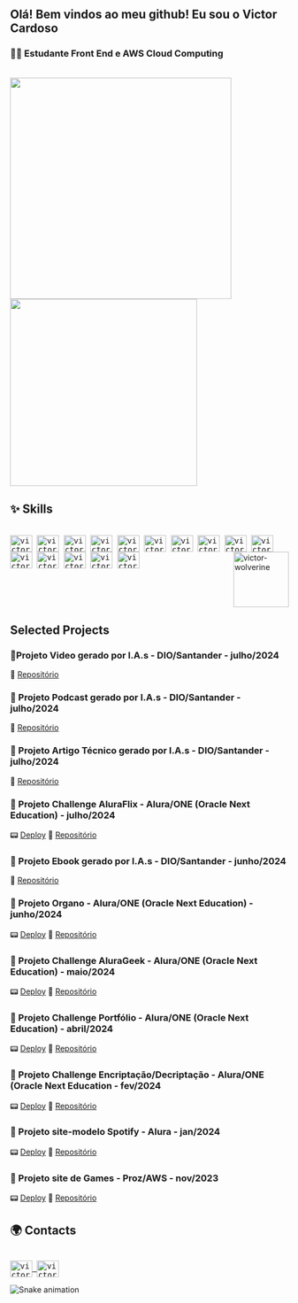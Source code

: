 ## Olá! Bem vindos ao meu github! Eu sou o Victor Cardoso

### 👨‍💻 Estudante Front End e AWS Cloud Computing
<br>

<div>
  <img width=400 align="center" src="https://github-readme-stats.vercel.app/api?username=VictorSamuraiWol&theme=tokyonight" />
  <img width=338 align="center" src="https://github-readme-stats.vercel.app/api/top-langs?username=VictorSamuraiWol&layout=compact&langs_count=8&card_width=320&theme=tokyonight" />
</div>

## ✨ Skills
<div style="display: inline-block"><br><kbd>
  <img align="center" alt="victor-aws" height="30" width="40" src="https://cdn.jsdelivr.net/gh/devicons/devicon@latest/icons/amazonwebservices/amazonwebservices-original-wordmark.svg" />
  <img align="center" alt="victor-git" height="30" width="40" src="https://cdn.jsdelivr.net/gh/devicons/devicon@latest/icons/git/git-original.svg" />
  <img align="center" alt="victor-github" height="30" width="40" src="https://cdn.jsdelivr.net/gh/devicons/devicon@latest/icons/github/github-original-wordmark.svg" />
  <img align="center" alt="victor-vscode" height="30" width="40" src="https://cdn.jsdelivr.net/gh/devicons/devicon@latest/icons/visualstudio/visualstudio-original.svg" />
  <img align="center" alt="victor-html" height="30" width="40" src="https://cdn.jsdelivr.net/gh/devicons/devicon@latest/icons/html5/html5-original.svg" />
  <img align="center" alt="victor-css" height="30" width="40" src="https://cdn.jsdelivr.net/gh/devicons/devicon@latest/icons/css3/css3-original.svg" />
  <img align="center" alt="victor-javascript" height="30" width="40" src="https://cdn.jsdelivr.net/gh/devicons/devicon@latest/icons/javascript/javascript-plain.svg" />
  <img align="center" alt="victor-react" height="30" width="40" src="https://cdn.jsdelivr.net/gh/devicons/devicon@latest/icons/react/react-original.svg" />
  <img align="center" alt="victor-json" height="30" width="40" src="https://cdn.jsdelivr.net/gh/devicons/devicon@latest/icons/json/json-original.svg" />
  <img align="center" alt="victor-python" height="30" width="40" src="https://cdn.jsdelivr.net/gh/devicons/devicon@latest/icons/python/python-original.svg" />
  <img align="center" alt="victor-linux" height="30" width="40" src="https://cdn.jsdelivr.net/gh/devicons/devicon@latest/icons/linux/linux-original.svg" />
  <img align="center" alt="victor-windows" height="30" width="40" src="https://cdn.jsdelivr.net/gh/devicons/devicon@latest/icons/windows8/windows8-original.svg" />
  <img align="center" alt="victor-figma" height="30" width="40" src="https://cdn.jsdelivr.net/gh/devicons/devicon@latest/icons/figma/figma-original.svg" />
  <img align="center" alt="victor-trello" height="30" width="40" src="https://cdn.jsdelivr.net/gh/devicons/devicon@latest/icons/trello/trello-original.svg" />
  <img align="center" alt="victor-mysql" height="30" width="40" src="https://cdn.jsdelivr.net/gh/devicons/devicon@latest/icons/mysql/mysql-original.svg" /></kbd>
  <img align="right" alt="victor-wolverine" height="100" src="https://cdn4.iconfinder.com/data/icons/famous-characters-add-on-vol-1-flat/48/Famous_Character_-_Add_On_1-24-512.png" />
</div>

## Selected Projects
### 🚀Projeto Video gerado por I.A.s - DIO/Santander - julho/2024
📜 [Repositório](https://github.com/VictorSamuraiWol/lab-natty-or-not)
### 🚀 Projeto Podcast gerado por I.A.s - DIO/Santander - julho/2024
📜 [Repositório](https://github.com/VictorSamuraiWol/project-podcast-cloud-computing)
### 🚀 Projeto Artigo Técnico gerado por I.A.s - DIO/Santander - julho/2024
📜 [Repositório](https://github.com/VictorSamuraiWol/project-article-cloud-computing)
### 🚀 Projeto Challenge AluraFlix - Alura/ONE (Oracle Next Education) - julho/2024
📟 [Deploy](https://challenge-alura-flix-gold.vercel.app/)
📜 [Repositório](https://github.com/VictorSamuraiWol/challenge-alura-flix)
### 🚀 Projeto Ebook gerado por I.A.s - DIO/Santander - junho/2024
📜 [Repositório](https://github.com/VictorSamuraiWol/Project-ebook-aventura-link)
### 🚀 Projeto Organo - Alura/ONE (Oracle Next Education) - junho/2024
📟 [Deploy](https://project-organo-alura-latam.vercel.app/)
📜 [Repositório](https://github.com/VictorSamuraiWol/project-organo-alura-latam)
### 🚀 Projeto Challenge AluraGeek - Alura/ONE (Oracle Next Education) - maio/2024
📟 [Deploy](https://projeto-challenge-one-alura-geek-alura-oracle.vercel.app/)
📜 [Repositório](https://github.com/VictorSamuraiWol/Projeto-Challenge-ONEAluraGeek-Alura-Oracle)
### 🚀 Projeto Challenge Portfólio - Alura/ONE (Oracle Next Education) - abril/2024
📟 [Deploy](https://meu-portfolio-challenge-one-alura-oracle.vercel.app/)
📜 [Repositório](https://github.com/VictorSamuraiWol/meu_portfolio)
### 🚀 Projeto Challenge Encriptação/Decriptação - Alura/ONE (Oracle Next Education - fev/2024
📟 [Deploy](https://projeto-challenge-one-iniciante-em-programacao.vercel.app/)
📜 [Repositório](https://github.com/VictorSamuraiWol/Projeto-Challenge-ONE--Iniciante-em-Programacao)
### 🚀 Projeto site-modelo Spotify - Alura - jan/2024
📟 [Deploy](https://project-spotify-imersao-alura.vercel.app/)
📜 [Repositório](https://github.com/VictorSamuraiWol/project-spotify-imersao-alura)
### 🚀 Projeto site de Games - Proz/AWS - nov/2023
📟 [Deploy](https://repositorio-games-aws.vercel.app/)
📜 [Repositório](https://github.com/MarcelloSCavalcanti/Repositorio_Games_Aws_Proz)

## 🌍 Contacts
<div><br><kbd>
  <a href="https://www.linkedin.com/in/victor-cardoso-cloud-front/" target="_blank">
    <img align="center" alt="victor-git" height="30" width="40" src="https://cdn.jsdelivr.net/gh/devicons/devicon@latest/icons/linkedin/linkedin-original.svg" />
  </a>
  <a href="https://github.com/VictorSamuraiWol" target="_blank">
    <img align="center" alt="victor-git" height="30" width="40" src="https://cdn.jsdelivr.net/gh/devicons/devicon@latest/icons/github/github-original.svg" />
  </a></kbd>
</div>

![Snake animation](https://github.com/rafaballerini2/rafaballerini2/issues/1)
